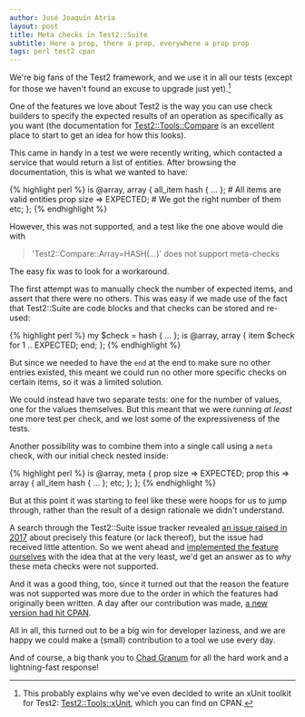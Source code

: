 ```yaml
---
author: José Joaquín Atria
layout: post
title: Meta checks in Test2::Suite
subtitle: Here a prop, there a prop, everywhere a prop prop
tags: perl test2 cpan
---
```


We're big fans of the Test2 framework, and we use it in all our tests (except
for those we haven't found an excuse to upgrade just yet).[^1]

[^1]: This probably explains why we've even decided to write an xUnit toolkit
      for Test2: [Test2::Tools::xUnit][xunit], which you can find on CPAN.

One of the features we love about Test2 is the way you can use check builders
to specify the expected results of an operation as specifically as you want
(the documentation for [Test2::Tools::Compare][compare] is an excellent place
to start to get an idea for how this looks).

This came in handy in a test we were recently writing, which contacted a
service that would return a list of entities. After browsing the documentation,
this is what we wanted to have:

{% highlight perl %}
is \@array, array {
    all_item hash { ... }; # All items are valid entities
    prop size => EXPECTED; # We got the right number of them
    etc;
};
{% endhighlight %}

However, this was not supported, and a test like the one above would die with

> 'Test2::Compare::Array=HASH(…)' does not support meta-checks

The easy fix was to look for a workaround.

The first attempt was to manually check the number of expected items, and
assert that there were no others. This was easy if we made use of the fact
that Test2::Suite are code blocks and that checks can be stored and re-used:

{% highlight perl %}
my $check = hash { ... };
is \@array, array {
    item $check for 1 .. EXPECTED;
    end;
};
{% endhighlight %}

But since we needed to have the `end` at the end to make sure no other entries
existed, this meant we could run no other more specific checks on certain
items, so it was a limited solution.

We could instead have two separate tests: one for the number of values, one for
the values themselves. But this meant that we were running _at least_ one more
test per check, and we lost some of the expressiveness of the tests.

Another possibility was to combine them into a single call using a `meta`
check, with our initial check nested inside:

{% highlight perl %}
is \@array, meta {
    prop size => EXPECTED;
    prop this => array {
        all_item hash { ... };
        etc;
    };
};
{% endhighlight %}

But at this point it was starting to feel like these were hoops for us to jump
through, rather than the result of a design rationale we didn't understand.

A search through the Test2::Suite issue tracker revealed [an issue raised in
2017][issue] about precisely this feature (or lack thereof), but the issue had
received little attention. So we went ahead and [implemented the feature
ourselves][pr] with the idea that at the very least, we'd get an answer as to
_why_ these meta checks were not supported.

And it was a good thing, too, since it turned out that the reason the feature
was not supported was more due to the order in which the features had
originally been written. A day after our contribution was made, [a new version
had hit CPAN][new].

All in all, this turned out to be a big win for developer laziness, and we are
happy we could make a (small) contribution to a tool we use every day.

And of course, a big thank you to [Chad Granum][exodist] for all the hard work
and a lightning-fast response!

[issue]: https://github.com/Test-More/Test2-Suite/issues/131
[pr]: https://github.com/Test-More/Test2-Suite/issues/177
[xunit]: https://metacpan.org/pod/Test2::Tools::xUnit
[compare]: https://metacpan.org/pod/Test2::Tools::Compare
[exodist]: https://metacpan.org/author/EXODIST
[new]: https://metacpan.org/release/EXODIST/Test2-Suite-0.000119
